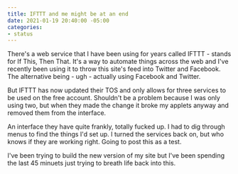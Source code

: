 ```yaml
---
title: IFTTT and me might be at an end
date: 2021-01-19 20:40:00 -05:00
categories:
- status
---
```


There's a web service that I have been using for years called IFTTT - stands for If This, Then That.  It's a way to automate things across the web and I've recently been using it to throw this site's feed into Twitter and Facebook. The alternative being - ugh - actually using Facebook and Twitter.

But IFTTT has now updated their TOS and only allows for three services to be used on the free account.  Shouldn't be a problem because I was only using two, but when they made the change it broke my applets anyway and removed them from the interface. 

An interface they have quite frankly, totally fucked up.  I had to dig through menus to find the things I'd set up.  I turned the services back on, but who knows if they are working right.  Going to post this as a test.

I've been trying to build the new version of my site but I've been spending the last 45 minuets just trying to breath life back into this.
